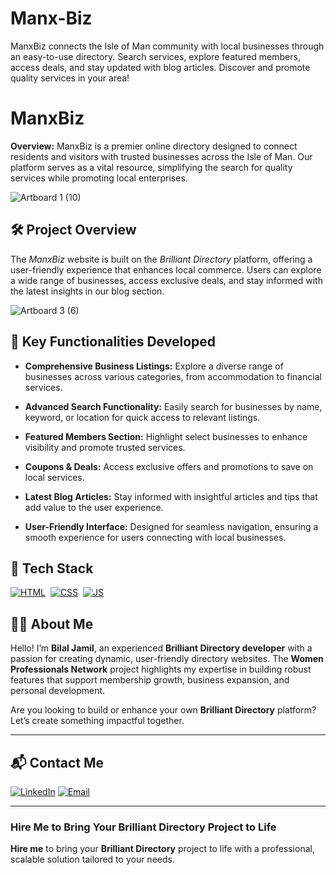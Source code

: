 # Manx-Biz
ManxBiz connects the Isle of Man community with local businesses through an easy-to-use directory. Search services, explore featured members, access deals, and stay updated with blog articles. Discover and promote quality services in your area!
# ManxBiz

**Overview:**
ManxBiz is a premier online directory designed to connect residents and visitors with trusted businesses across the Isle of Man. Our platform serves as a vital resource, simplifying the search for quality services while promoting local enterprises.

![Artboard 1 (10)](https://github.com/user-attachments/assets/80616e36-8654-4fb1-ab10-d4421aa8085c)

## 🛠 Project Overview

The *ManxBiz* website is built on the *Brilliant Directory* platform, offering a user-friendly experience that enhances local commerce. Users can explore a wide range of businesses, access exclusive deals, and stay informed with the latest insights in our blog section.

![Artboard 3 (6)](https://github.com/user-attachments/assets/fb1756c0-726f-4b59-a214-f41650f487a3)

## 🚀 Key Functionalities Developed

- **Comprehensive Business Listings:** Explore a diverse range of businesses across various categories, from accommodation to financial services.

- **Advanced Search Functionality:** Easily search for businesses by name, keyword, or location for quick access to relevant listings.

- **Featured Members Section:** Highlight select businesses to enhance visibility and promote trusted services.

- **Coupons & Deals:** Access exclusive offers and promotions to save on local services.

- **Latest Blog Articles:** Stay informed with insightful articles and tips that add value to the user experience.

- **User-Friendly Interface:** Designed for seamless navigation, ensuring a smooth experience for users connecting with local businesses.


## 📌 Tech Stack
[![HTML](https://img.shields.io/badge/html5%20-%23E34F26.svg?&style=for-the-badge&logo=html5&logoColor=white)](https://github.com/yourusername/Baby-Support-Services/search?l=html)&nbsp;
[![CSS](https://img.shields.io/badge/css3%20-%231572B6.svg?&style=for-the-badge&logo=css3&logoColor=white)](https://github.com/yourusername/Baby-Support-Services/search?l=css)&nbsp;
[![JS](https://img.shields.io/badge/javascript%20-%23323330.svg?&style=for-the-badge&logo=javascript&logoColor=%23F7DF1E)](https://github.com/yourusername/Baby-Support-Services/search?l=javascript)


## 👨‍💻 About Me

Hello! I’m **Bilal Jamil**, an experienced **Brilliant Directory developer** with a passion for creating dynamic, user-friendly directory websites. The **Women Professionals Network** project highlights my expertise in building robust features that support membership growth, business expansion, and personal development.

Are you looking to build or enhance your own **Brilliant Directory** platform? Let’s create something impactful together.

---

## 📬 Contact Me

[![LinkedIn](https://img.shields.io/badge/LinkedIn-Connect-blue?style=for-the-badge&logo=linkedin)](http://www.linkedin.com/in/dev-bilal)
[![Email](https://img.shields.io/badge/Email-Contact%20Me-orange?style=for-the-badge&logo=gmail)](mailto:info.devbilal@gmail.com)

---



### **Hire Me to Bring Your Brilliant Directory Project to Life**

**Hire me** to bring your **Brilliant Directory** project to life with a professional, scalable solution tailored to your needs.

